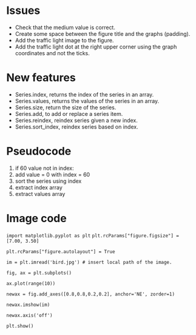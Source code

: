 # Issues
* Check that the medium value is correct.
* Create some space between the figure title and the graphs (padding).
* Add the traffic light image to the figure.
* Add the traffic light dot at the right upper corner using the graph coordinates and not the ticks.

# New features
* Series.index, returns the index of the series in an array.
* Series.values, returns the values of the series in an array.
* Series.size, return the size of the series.
* Series.add, to add or replace a series item.
* Series.reindex, reindex series given a new index.
* Series.sort_index, reindex series based on index.

# Pseudocode
1. if 60 value not in index:
2. add value = 0 with index = 60
3. sort the series using index
4. extract index array
5. extract values array

# Image code
`import matplotlib.pyplot as plt`
`plt.rcParams["figure.figsize"] = [7.00, 3.50]`

`plt.rcParams["figure.autolayout"] = True`

`im = plt.imread('bird.jpg') # insert local path of the image.`

`fig, ax = plt.subplots()`

`ax.plot(range(10))`

`newax = fig.add_axes([0.8,0.8,0.2,0.2], anchor='NE', zorder=1)`

`newax.imshow(im)`

`newax.axis('off')`

`plt.show()`
